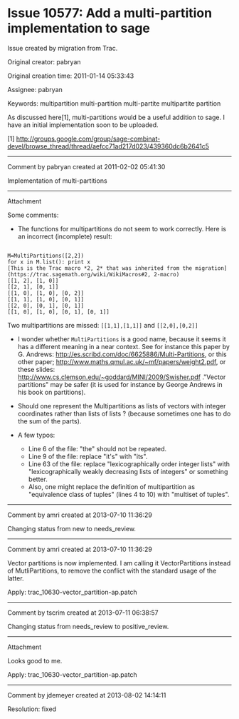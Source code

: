 # Issue 10577: Add a multi-partition implementation to sage

Issue created by migration from Trac.

Original creator: pabryan

Original creation time: 2011-01-14 05:33:43

Assignee: pabryan

Keywords: multipartition multi-partition multi-partite multipartite partition

As discussed here[1], multi-partitions would be a useful addition to sage. I have an initial implementation soon to be uploaded.

[1] http://groups.google.com/group/sage-combinat-devel/browse_thread/thread/aefcc71ad217d023/439360dc6b2641c5


---

Comment by pabryan created at 2011-02-02 05:41:30

Implementation of multi-partitions


---

Attachment

Some comments:

 * The functions for multipartitions do not seem to work correctly. Here is an incorrect (incomplete) result:


```
 
M=MultiPartitions([2,2])
for x in M.list(): print x
[This is the Trac macro *2, 2* that was inherited from the migration](https://trac.sagemath.org/wiki/WikiMacros#2, 2-macro)
[[1, 2], [1, 0]]
[[2, 1], [0, 1]]
[[1, 0], [1, 0], [0, 2]]
[[1, 1], [1, 0], [0, 1]]
[[2, 0], [0, 1], [0, 1]]
[[1, 0], [1, 0], [0, 1], [0, 1]]

```

  Two multipartitions are missed: `[[1,1],[1,1]]` and `[[2,0],[0,2]]`

 * I wonder whether `MultiPartitions` is a good name, because it seems it has a different meaning in a near context. See for instance this paper by G. Andrews: http://es.scribd.com/doc/6625886/Multi-Partitions, or this other paper; http://www.maths.qmul.ac.uk/~mf/papers/weight2.pdf, or these slides: http://www.cs.clemson.edu/~goddard/MINI/2009/Swisher.pdf ."Vector partitions" may be safer (it is used for instance by George Andrews in his book on partitions).

 * Should one represent the Multipartitions as lists of vectors with integer coordinates rather than lists of lists ? (because sometimes one has to do the sum of the parts).

 * A few typos:
    * Line 6 of the file: "the" should not be repeated.
    * Line 9 of the file: replace "it's" with "its".
    * Line 63 of the file: replace "lexicographically order integer lists" with "lexicographically weakly decreasing lists of integers" or something better.
    * Also, one might replace the definition of multipartition as "equivalence class of tuples" (lines 4 to 10) with "multiset of tuples".


---

Comment by amri created at 2013-07-10 11:36:29

Changing status from new to needs_review.


---

Comment by amri created at 2013-07-10 11:36:29

Vector partitions is now implemented. I am calling it VectorPartitions instead of MutliPartitions, to remove the conflict with the standard usage of the latter.

Apply: trac_10630-vector_partition-ap.patch


---

Comment by tscrim created at 2013-07-11 06:38:57

Changing status from needs_review to positive_review.


---

Attachment

Looks good to me.

Apply: trac_10630-vector_partition-ap.patch


---

Comment by jdemeyer created at 2013-08-02 14:14:11

Resolution: fixed
